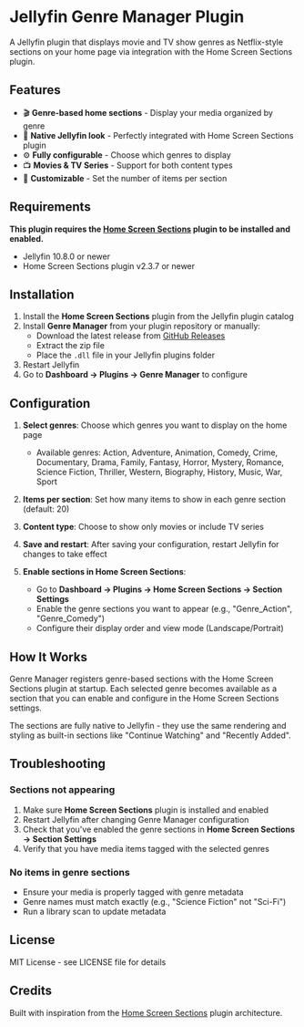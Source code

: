 # Jellyfin Genre Manager Plugin

A Jellyfin plugin that displays movie and TV show genres as Netflix-style sections on your home page via integration with the Home Screen Sections plugin.

## Features

- 🎬 **Genre-based home sections** - Display your media organized by genre
- 🎨 **Native Jellyfin look** - Perfectly integrated with Home Screen Sections plugin
- ⚙️ **Fully configurable** - Choose which genres to display
- 📺 **Movies & TV Series** - Support for both content types
- 🔢 **Customizable** - Set the number of items per section

## Requirements

**This plugin requires the [Home Screen Sections](https://github.com/IAmParadox27/jellyfin-plugin-home-sections) plugin to be installed and enabled.**

- Jellyfin 10.8.0 or newer
- Home Screen Sections plugin v2.3.7 or newer

## Installation

1. Install the **Home Screen Sections** plugin from the Jellyfin plugin catalog
2. Install **Genre Manager** from your plugin repository or manually:
   - Download the latest release from [GitHub Releases](https://github.com/max-aumard/jellyfin-plugin-genre-manager/releases)
   - Extract the zip file
   - Place the `.dll` file in your Jellyfin plugins folder
3. Restart Jellyfin
4. Go to **Dashboard → Plugins → Genre Manager** to configure

## Configuration

1. **Select genres**: Choose which genres you want to display on the home page
   - Available genres: Action, Adventure, Animation, Comedy, Crime, Documentary, Drama, Family, Fantasy, Horror, Mystery, Romance, Science Fiction, Thriller, Western, Biography, History, Music, War, Sport

2. **Items per section**: Set how many items to show in each genre section (default: 20)

3. **Content type**: Choose to show only movies or include TV series

4. **Save and restart**: After saving your configuration, restart Jellyfin for changes to take effect

5. **Enable sections in Home Screen Sections**:
   - Go to **Dashboard → Plugins → Home Screen Sections → Section Settings**
   - Enable the genre sections you want to appear (e.g., "Genre_Action", "Genre_Comedy")
   - Configure their display order and view mode (Landscape/Portrait)

## How It Works

Genre Manager registers genre-based sections with the Home Screen Sections plugin at startup. Each selected genre becomes available as a section that you can enable and configure in the Home Screen Sections settings.

The sections are fully native to Jellyfin - they use the same rendering and styling as built-in sections like "Continue Watching" and "Recently Added".

## Troubleshooting

### Sections not appearing

1. Make sure **Home Screen Sections** plugin is installed and enabled
2. Restart Jellyfin after changing Genre Manager configuration
3. Check that you've enabled the genre sections in **Home Screen Sections → Section Settings**
4. Verify that you have media items tagged with the selected genres

### No items in genre sections

- Ensure your media is properly tagged with genre metadata
- Genre names must match exactly (e.g., "Science Fiction" not "Sci-Fi")
- Run a library scan to update metadata

## License

MIT License - see LICENSE file for details

## Credits

Built with inspiration from the [Home Screen Sections](https://github.com/IAmParadox27/jellyfin-plugin-home-sections) plugin architecture.
